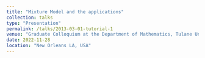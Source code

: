 ```yaml
---
title: "Mixture Model and the applications"
collection: talks
type: "Presentation"
permalink: /talks/2013-03-01-tutorial-1
venue: "Graduate Colloquium at the Department of Mathematics, Tulane University"
date: 2022-11-28
location: "New Orleans LA, USA"
---
```

